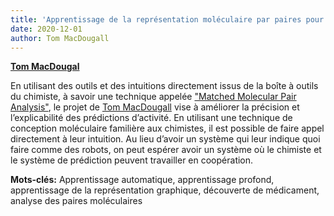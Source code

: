 ```yaml
---
title: 'Apprentissage de la représentation moléculaire par paires pour une prédiction de propriété améliorée et explicable'
date: 2020-12-01
author: Tom MacDougall
---
```


[**Tom MacDougal**](/author/tom-macdougall)

<!--more-->

En utilisant des outils et des intuitions directement issus de la boîte à outils du chimiste, à savoir une technique appelée ["Matched Molecular Pair Analysis"](https://en.wikipedia.org/wiki/Matched_molecular_pair_analysis), le projet de [Tom MacDougall](/author/tom-macdougall) vise à améliorer la précision et l’explicabilité des prédictions d’activité. En utilisant une technique de conception moléculaire familière aux chimistes, il est possible de faire appel directement à leur intuition. Au lieu d’avoir un système qui leur indique quoi faire comme des robots, on peut espérer avoir un système où le chimiste et le système de prédiction peuvent travailler en coopération.

**Mots-clés:** Apprentissage automatique, apprentissage profond, apprentissage de la représentation graphique, découverte de médicament, analyse des paires moléculaires
